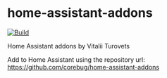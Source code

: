 # home-assistant-addons

[![Build](https://github.com/corebug/home-assistant-addons/workflows/Build/badge.svg)](https://github.com/corebug/home-assistant-addons/actions?query=workflow%3ABuild)

Home Assistant addons by Vitalii Turovets

Add to Home Assistant using the repository url: 
https://github.com/corebug/home-assistant-addons
